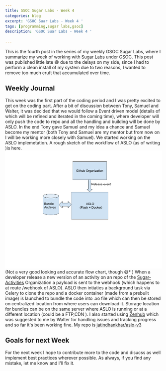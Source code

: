```yaml
---
title: GSOC Sugar Labs - Week 4
categories: blog
excerpt: 'GSOC Suar Labs - Week 4 '
tags: [programming,sugar labs,gsoc]
description: 'GSOC Suar Labs - Week 4 '

---
```


This is the fourth post in the series of my weekly GSOC Sugar Labs, where I summarize my week  of working with [Sugar Labs](https://www.sugarlabs.org) under GSOC.
This post was published little late :sweat_smile: due to the delays on my side, since I had to perform a clean install of my system due to two reasons, I wanted to remove too much cruft that accumulated over time.

## Weekly Journal

This week was the first part of the coding period and I was pretty excited to get on the coding part. After a bit of discussion between Tony, Samuel and Walter, it was decided that we would follow a Event driven model (details of which will be refined and iterated in the coming time), where developer will only push the code to repo and all the handling and building will be done by ASLO. In the end Tony gave Samuel and my idea a chance and Samuel become my mentor (both Tony and Samuel are my mentor but from now on I will be working more closely with Samuel). 
We started working on the ASLO implemetation. A rough sketch of the workflow of ASLO (as of writing )is here.
<img src="/images/gsoc-week-4/flow.png" alt="Brief overview of ASLO workflow" />
(Not a very good looking and accurate flow chart, though :sweat_smile:* )
When a developer release a new version of an activity on an repo of the [Sugar-Activities](github.com/sugar-activities) Organization a payload is sent to the webhook (which happens to at route /webhook of ASLO).
ASLO then intiaties a background task via Celery to clone the repo and a docker container (made from a prebuilt image) is launched to bundle the code into .xo file which can then be stored on centralized location from where users can download it. Storage location for bundles can be on the same server where ASLO is running or at a different location (could be a FTP,CDN ).
I also started using [Zenhub](https://www.zenhub.com) which was suggested to me by Walter for handling issues and tracking progress and so far it's been working fine.
My repo is [jatindhankhar/aslo-v3](https://github.com/jatindhankhar/aslo-v3)


## Goals for next Week

For the next week I hope to contribute more to the code and disucss as well implement best practices wherever possible. 
As always, if you find any mistake, let me know and I'll fix it.
